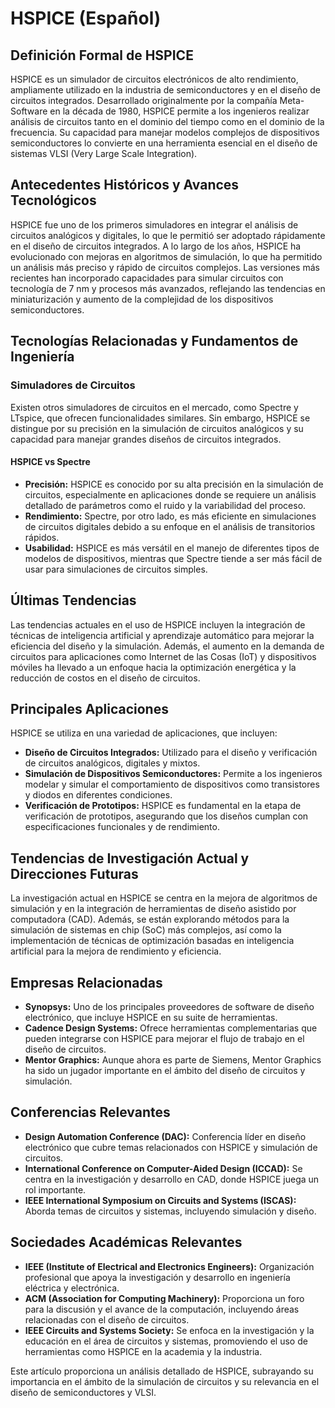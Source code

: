 # HSPICE (Español)

## Definición Formal de HSPICE

HSPICE es un simulador de circuitos electrónicos de alto rendimiento, ampliamente utilizado en la industria de semiconductores y en el diseño de circuitos integrados. Desarrollado originalmente por la compañía Meta-Software en la década de 1980, HSPICE permite a los ingenieros realizar análisis de circuitos tanto en el dominio del tiempo como en el dominio de la frecuencia. Su capacidad para manejar modelos complejos de dispositivos semiconductores lo convierte en una herramienta esencial en el diseño de sistemas VLSI (Very Large Scale Integration).

## Antecedentes Históricos y Avances Tecnológicos

HSPICE fue uno de los primeros simuladores en integrar el análisis de circuitos analógicos y digitales, lo que le permitió ser adoptado rápidamente en el diseño de circuitos integrados. A lo largo de los años, HSPICE ha evolucionado con mejoras en algoritmos de simulación, lo que ha permitido un análisis más preciso y rápido de circuitos complejos. Las versiones más recientes han incorporado capacidades para simular circuitos con tecnología de 7 nm y procesos más avanzados, reflejando las tendencias en miniaturización y aumento de la complejidad de los dispositivos semiconductores.

## Tecnologías Relacionadas y Fundamentos de Ingeniería

### Simuladores de Circuitos

Existen otros simuladores de circuitos en el mercado, como Spectre y LTspice, que ofrecen funcionalidades similares. Sin embargo, HSPICE se distingue por su precisión en la simulación de circuitos analógicos y su capacidad para manejar grandes diseños de circuitos integrados. 

#### HSPICE vs Spectre

- **Precisión:** HSPICE es conocido por su alta precisión en la simulación de circuitos, especialmente en aplicaciones donde se requiere un análisis detallado de parámetros como el ruido y la variabilidad del proceso.
- **Rendimiento:** Spectre, por otro lado, es más eficiente en simulaciones de circuitos digitales debido a su enfoque en el análisis de transitorios rápidos.
- **Usabilidad:** HSPICE es más versátil en el manejo de diferentes tipos de modelos de dispositivos, mientras que Spectre tiende a ser más fácil de usar para simulaciones de circuitos simples.

## Últimas Tendencias

Las tendencias actuales en el uso de HSPICE incluyen la integración de técnicas de inteligencia artificial y aprendizaje automático para mejorar la eficiencia del diseño y la simulación. Además, el aumento en la demanda de circuitos para aplicaciones como Internet de las Cosas (IoT) y dispositivos móviles ha llevado a un enfoque hacia la optimización energética y la reducción de costos en el diseño de circuitos.

## Principales Aplicaciones

HSPICE se utiliza en una variedad de aplicaciones, que incluyen:

- **Diseño de Circuitos Integrados:** Utilizado para el diseño y verificación de circuitos analógicos, digitales y mixtos.
- **Simulación de Dispositivos Semiconductores:** Permite a los ingenieros modelar y simular el comportamiento de dispositivos como transistores y diodos en diferentes condiciones.
- **Verificación de Prototipos:** HSPICE es fundamental en la etapa de verificación de prototipos, asegurando que los diseños cumplan con especificaciones funcionales y de rendimiento.

## Tendencias de Investigación Actual y Direcciones Futuras

La investigación actual en HSPICE se centra en la mejora de algoritmos de simulación y en la integración de herramientas de diseño asistido por computadora (CAD). Además, se están explorando métodos para la simulación de sistemas en chip (SoC) más complejos, así como la implementación de técnicas de optimización basadas en inteligencia artificial para la mejora de rendimiento y eficiencia.

## Empresas Relacionadas

- **Synopsys:** Uno de los principales proveedores de software de diseño electrónico, que incluye HSPICE en su suite de herramientas.
- **Cadence Design Systems:** Ofrece herramientas complementarias que pueden integrarse con HSPICE para mejorar el flujo de trabajo en el diseño de circuitos.
- **Mentor Graphics:** Aunque ahora es parte de Siemens, Mentor Graphics ha sido un jugador importante en el ámbito del diseño de circuitos y simulación.

## Conferencias Relevantes

- **Design Automation Conference (DAC):** Conferencia líder en diseño electrónico que cubre temas relacionados con HSPICE y simulación de circuitos.
- **International Conference on Computer-Aided Design (ICCAD):** Se centra en la investigación y desarrollo en CAD, donde HSPICE juega un rol importante.
- **IEEE International Symposium on Circuits and Systems (ISCAS):** Aborda temas de circuitos y sistemas, incluyendo simulación y diseño.

## Sociedades Académicas Relevantes

- **IEEE (Institute of Electrical and Electronics Engineers):** Organización profesional que apoya la investigación y desarrollo en ingeniería eléctrica y electrónica.
- **ACM (Association for Computing Machinery):** Proporciona un foro para la discusión y el avance de la computación, incluyendo áreas relacionadas con el diseño de circuitos.
- **IEEE Circuits and Systems Society:** Se enfoca en la investigación y la educación en el área de circuitos y sistemas, promoviendo el uso de herramientas como HSPICE en la academia y la industria.

Este artículo proporciona un análisis detallado de HSPICE, subrayando su importancia en el ámbito de la simulación de circuitos y su relevancia en el diseño de semiconductores y VLSI.
